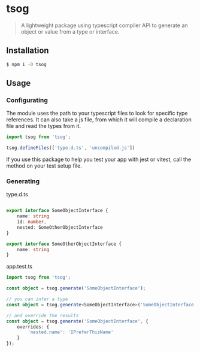 # tsog

> A lightweight package using typescript compiler API to generate an object or value from a type or interface.

## Installation

```sh
$ npm i -D tsog
```

## Usage

### Configurating

The module uses the path to your typescript files to look for specific type references. 
It can also take a js file, from which it will compile a declaration file and read the types from it.

```ts
import tsog from 'tsog';

tsog.defineFiles(['type.d.ts', 'uncompiled.js'])
```

If you use this package to help you test your app with jest or vitest, call the method on your test setup file. 

### Generating

type.d.ts
```ts

export interface SomeObjectInterface {
    name: string
    id: number,
    nested: SomeOtherObjectInterface
}

export interface SomeOtherObjectInterface {
    name: string
}
```

app.test.ts
```ts
import tsog from 'tsog';

const object = tsog.generate('SomeObjectInterface');

// you can infer a type
const object = tsog.generate<SomeObjectInterface>('SomeObjectInterface');

// and override the results
const object = tsog.generate('SomeObjectInterface', {
    overrides: {
        'nested.name': 'IPreferThisName'
    }
});
```